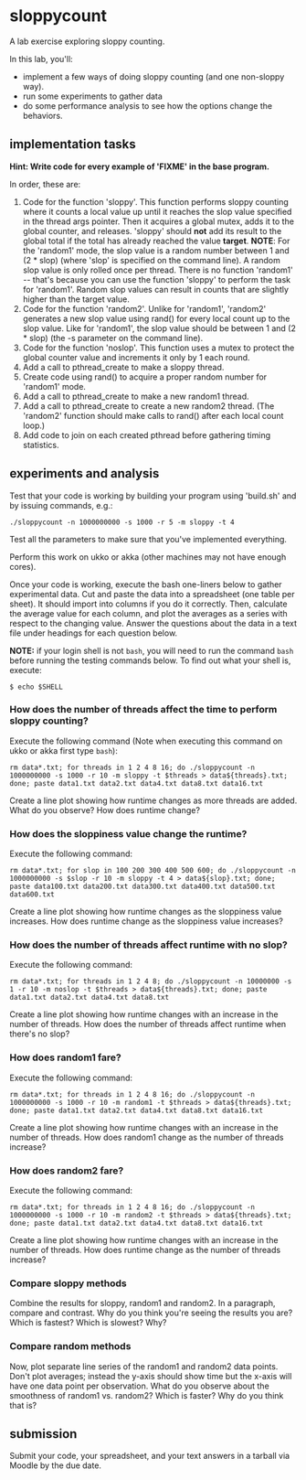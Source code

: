 # sloppycount
A lab exercise exploring sloppy counting.

In this lab, you'll:

 * implement a few ways of doing sloppy counting (and one non-sloppy way). 
 * run some experiments to gather data
 * do some performance analysis to see how the options change the behaviors.

## implementation tasks

**Hint: Write code for every example of 'FIXME' in the base program.**

In order, these are:

 1. Code for the function 'sloppy'. This function performs sloppy counting where it counts a local value up until it reaches the slop value specified in the thread args pointer. Then it acquires a global mutex, adds it to the global counter, and releases. 'sloppy' should **not** add its result to the global total if the total has already reached the value **target**. **NOTE**: For the 'random1' mode, the slop value is a random number between 1 and (2 * slop) (where 'slop' is specified on the command line). A random slop value is only rolled once per thread. There is no function 'random1' -- that's because you can use the function 'sloppy' to perform the task for 'random1'. Random slop values can result in counts that are slightly higher than the target value.
 1. Code for the function 'random2'. Unlike for 'random1', 'random2' generates a new slop value using rand() for every local count up to the slop value. Like for 'random1', the slop value should be between 1 and (2 * slop) (the -s parameter on the command line).
 1. Code for the function 'noslop'. This function uses a mutex to protect the global counter value and increments it only by 1 each round.
 1. Add a call to pthread\_create to make a sloppy thread.
 1. Create code using rand() to acquire a proper random number for 'random1' mode.
 1. Add a call to pthread\_create to make a new random1 thread.
 1. Add a call to pthread\_create to create a new random2 thread. (The 'random2' function should make calls to rand() after each local count loop.)
 1. Add code to join on each created pthread before gathering timing statistics. 

## experiments and analysis

Test that your code is working by building your program using 'build.sh' and by issuing commands, e.g.:

`./sloppycount -n 1000000000 -s 1000 -r 5 -m sloppy -t 4`

Test all the parameters to make sure that you've implemented everything.

Perform this work on ukko or akka (other machines may not have enough cores).

Once your code is working, execute the bash one-liners below to gather experimental data. Cut and paste the data into a spreadsheet (one table per sheet). It should import into columns if you do it correctly. Then, calculate the average value for each column, and plot the averages as a series with respect to the changing value. Answer the questions about the data in a text file under headings for each question below.

**NOTE:** if your login shell is not `bash`, you will need to run the command `bash` before running the testing commands below. To find out what your shell is, execute:

```
$ echo $SHELL
```

### How does the number of threads affect the time to perform sloppy counting?

Execute the following command (Note when executing this command on ukko or akka first type `bash`):

`rm data*.txt; for threads in 1 2 4 8 16; do ./sloppycount -n 1000000000 -s 1000 -r 10 -m sloppy -t $threads > data${threads}.txt; done; paste data1.txt data2.txt data4.txt data8.txt data16.txt`

Create a line plot showing how runtime changes as more threads are added. What do you observe? How does runtime change?

### How does the sloppiness value change the runtime?

Execute the following command:

`rm data*.txt; for slop in 100 200 300 400 500 600; do ./sloppycount -n 1000000000 -s $slop -r 10 -m sloppy -t 4 > data${slop}.txt; done; paste data100.txt data200.txt data300.txt data400.txt data500.txt data600.txt`

Create a line plot showing how runtime changes as the sloppiness value increases. How does runtime change as the sloppiness value increases?

### How does the number of threads affect runtime with no slop?

Execute the following command:

`rm data*.txt; for threads in 1 2 4 8; do ./sloppycount -n 10000000 -s 1 -r 10 -m noslop -t $threads > data${threads}.txt; done; paste data1.txt data2.txt data4.txt data8.txt`

Create a line plot showing how runtime changes with an increase in the number of threads. How does the number of threads affect runtime when there's no slop?

### How does random1 fare?

Execute the following command:

`rm data*.txt; for threads in 1 2 4 8 16; do ./sloppycount -n 1000000000 -s 1000 -r 10 -m random1 -t $threads > data${threads}.txt; done; paste data1.txt data2.txt data4.txt data8.txt data16.txt`

Create a line plot showing how runtime changes with an increase in the number of threads. How does random1 change as the number of threads increase?

### How does random2 fare?

Execute the following command:

`rm data*.txt; for threads in 1 2 4 8 16; do ./sloppycount -n 1000000000 -s 1000 -r 10 -m random2 -t $threads > data${threads}.txt; done; paste data1.txt data2.txt data4.txt data8.txt data16.txt`

Create a line plot showing how runtime changes with an increase in the number of threads. How does runtime change as the number of threads increase?

### Compare sloppy methods

Combine the results for sloppy, random1 and random2. In a paragraph, compare and contrast. Why do you think you're seeing the results you are? Which is fastest? Which is slowest? Why?

### Compare random methods

Now, plot separate line series of the random1 and random2 data points. Don't plot averages; instead the y-axis should show time but the x-axis will have one data point per observation. What do you observe about the smoothness of random1 vs. random2? Which is faster? Why do you think that is?

## submission

Submit your code, your spreadsheet, and your text answers in a tarball via Moodle by the due date.
